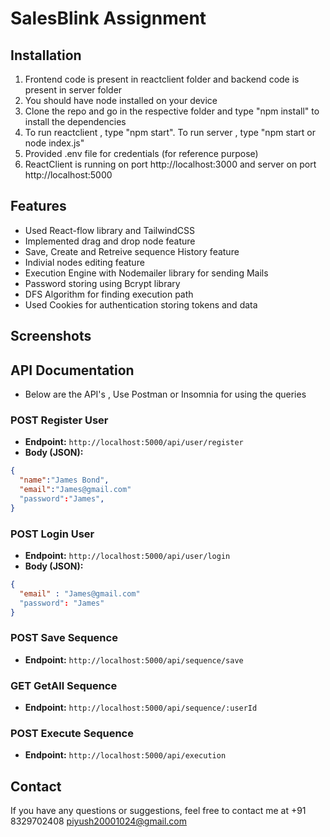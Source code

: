 # SalesBlink Assignment


## Installation
1) Frontend code is present in reactclient folder and backend code is present in server folder
2) You should have node installed on your device
3) Clone the repo and go in the respective folder and type "npm install" to install the dependencies
4) To run reactclient , type "npm start". To run server , type "npm start or node index.js"
5) Provided .env file for credentials (for reference purpose)
6) ReactClient is running on port http://localhost:3000 and server on port http://localhost:5000 

## Features
 - Used React-flow library and TailwindCSS
 - Implemented drag and drop node feature
 - Save, Create and Retreive sequence History feature
 - Indivial nodes editing feature
 - Execution Engine with Nodemailer library for sending Mails
 - Password storing using Bcrypt library
 - DFS Algorithm for finding execution path
-  Used Cookies for authentication storing tokens and data

## Screenshots


## API Documentation
- Below are the API's , Use Postman or Insomnia for using the queries

### POST Register User
- **Endpoint:** `http://localhost:5000/api/user/register`
- **Body (JSON):**

```json
{
  "name":"James Bond",
  "email":"James@gmail.com"
  "password":"James",
}
```
### POST Login User
- **Endpoint:** `http://localhost:5000/api/user/login`
- **Body (JSON):**

```json
{
  "email" : "James@gmail.com"
  "password": "James"
}
```
### POST Save Sequence
- **Endpoint:** `http://localhost:5000/api/sequence/save`

### GET GetAll Sequence
- **Endpoint:** `http://localhost:5000/api/sequence/:userId`

### POST Execute Sequence
- **Endpoint:** `http://localhost:5000/api/execution`

## Contact
If you have any questions or suggestions, feel free to contact me at +91 8329702408 piyush20001024@gmail.com 
